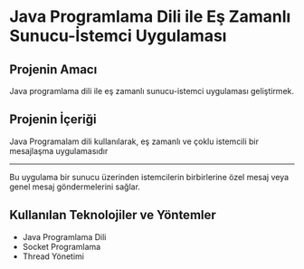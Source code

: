 # Java Programlama Dili ile Eş Zamanlı Sunucu-İstemci Uygulaması
## Projenin Amacı
Java programlama dili ile eş zamanlı sunucu-istemci uygulaması geliştirmek.
## Projenin İçeriği
Java Programalam dili kullanılarak, eş zamanlı ve çoklu istemcili bir mesajlaşma uygulamasıdır
***
Bu uygulama bir sunucu üzerinden istemcilerin birbirlerine özel mesaj veya genel mesaj göndermelerini sağlar.

## Kullanılan Teknolojiler ve Yöntemler
* Java Programlama Dili
* Socket Programlama
* Thread Yönetimi
